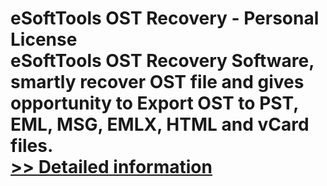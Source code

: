 # eSoftTools OST Recovery - Personal License<br />eSoftTools OST Recovery Software, smartly recover OST file and gives opportunity to Export OST to PST, EML, MSG, EMLX, HTML and vCard files.<br />[>> Detailed information](https://secure.shareit.com/shareit/product.html?productid=300877029&affiliateid=200057808)